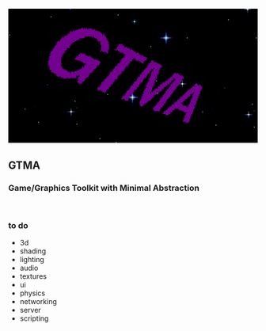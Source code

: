 <p align="center">
  <img src="gtma2.png"/>
</p>
<h2>GTMA</h2>
<h3>Game/Graphics Toolkit with Minimal Abstraction</h3>
<br>
<h3>to do</h3>
 <ul>
  <li>3d</li>
  <li>shading</li>
  <li>lighting</li>
  <li>audio</li>
  <li>textures</li>
  <li>ui</li>
  <li>physics</li>
  <li>networking</li>
  <li>server</li>
  <li>scripting</li>
</ul> 
